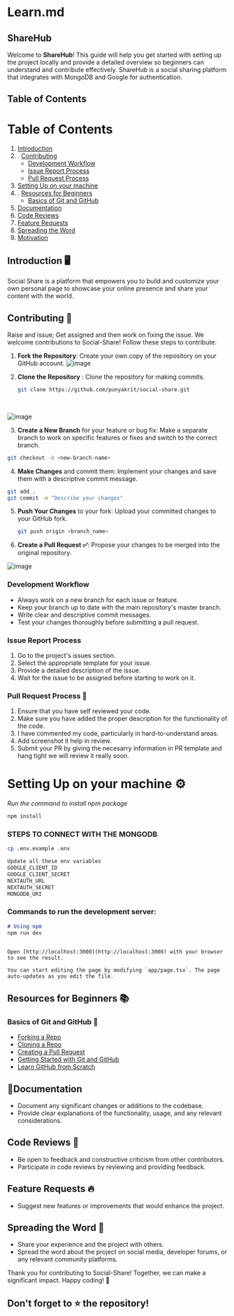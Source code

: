 # Learn.md

## ShareHub

Welcome to **ShareHub**! This guide will help you get started with setting up the project locally and provide a detailed overview so beginners can understand and contribute effectively. ShareHub is a social sharing platform that integrates with MongoDB and Google for authentication.

## Table of Contents

# Table of Contents 
1. [Introduction](#introduction-)
2. . [Contributing](#contributing-)
   - [Development Workflow](#development-workflow)
   - [Issue Report Process](#issue-report-process)
   - [Pull Request Process](#pull-request-process-)
3. [Setting Up on your machine](#setting-up-on-your-machine-)
4. . [Resources for Beginners](#resources-for-beginners-)
   - [Basics of Git and GitHub](#basics-of-git-and-github-)
5. [Documentation](#documentation-)
6. [Code Reviews](#code-reviews-)
7. [Feature Requests](#feature-requests-)
8. [Spreading the Word](#spreading-the-word-)
9. [Motivation](#motivation-)

## Introduction 🖥️
Social Share is a platform that empowers you to build and customize your own personal page to showcase your online presence and share your content with the world.
## Contributing 📝
Raise and issue; Get assigned and then work on fixing the issue.
We welcome contributions to Social-Share! Follow these steps to contribute:

1. **Fork the Repository**: Create your own copy of the repository on your GitHub account.
![image](https://github.com/debangi29/social-share/assets/117537653/be4ef987-7672-4ad6-9682-f09f74cdda1c)


2. **Clone the Repository** : Clone the repository for making commits.
   ```bash
   git clone https://github.com/punyakrit/social-share.git
   ```
      <br>
   
![image](https://github.com/debangi29/social-share/assets/117537653/1a3333fe-57e5-42dc-8bdc-babfae189f00)



3. **Create a New Branch** for your feature or bug fix: Make a separate branch to work on specific features or fixes and switch to the correct branch.
```bash
git checkout -b <new-branch-name>
```
4. **Make Changes** and commit them: Implement your changes and save them with a descriptive commit message.
```bash
git add .
git commit -m "Describe your changes"
```
5. **Push Your Changes** to your fork: Upload your committed changes to your GitHub fork.
   ```bash
   git push origin <branch_name>
   ```
6. **Create a Pull Request ✅**: Propose your changes to be merged into the original repository.
   <br>

![image](https://github.com/debangi29/social-share/assets/117537653/92f154c4-6683-40ef-a30a-f9db706a7eb3)


### Development Workflow
- Always work on a new branch for each issue or feature.
- Keep your branch up to date with the main repository's master branch.
- Write clear and descriptive commit messages.
- Test your changes thoroughly before submitting a pull request.

### Issue Report Process
1. Go to the project's issues section.
2. Select the appropriate template for your issue.
3. Provide a detailed description of the issue.
4. Wait for the issue to be assigned before starting to work on it.

### **Pull Request Process 🚀**

1. Ensure that you have self reviewed your code.
2. Make sure you have added the proper description for the functionality of the code.
3. I have commented my code, particularly in hard-to-understand areas.
4. Add screenshot it help in review.
5. Submit your PR by giving the necesarry information in PR template and hang tight we will review it really soon.

# Setting Up on your machine ⚙️
*Run the command to install npm package*
```markdown
npm install
```

### STEPS TO CONNECT WITH THE MONGODB

 ```bash
 cp .env.example .env
```
```bash
Update all these env variables
GOOGLE_CLIENT_ID
GOOGLE_CLIENT_SECRET
NEXTAUTH_URL 
NEXTAUTH_SECRET 
MONGODB_URI 
 ```

 ### Commands to run the development server:

```markdown
# Using npm
npm run dev
```

```

Open [http://localhost:3000](http://localhost:3000) with your browser to see the result.

You can start editing the page by modifying `app/page.tsx`. The page auto-updates as you edit the file.

```
## Resources for Beginners 📚
### Basics of Git and GitHub 📂
- [Forking a Repo](https://help.github.com/en/articles/fork-a-repo)
- [Cloning a Repo](https://help.github.com/en/articles/cloning-a-repository)
- [Creating a Pull Request](https://help.github.com/en/articles/creating-a-pull-request)
- [Getting Started with Git and GitHub](https://guides.github.com/introduction/git-handbook/)
- [Learn GitHub from Scratch](https://www.youtube.com/watch?v=w3jLJU7DT5E)


## 📍Documentation
- Document any significant changes or additions to the codebase.
- Provide clear explanations of the functionality, usage, and any relevant considerations.

## Code Reviews 🔎
- Be open to feedback and constructive criticism from other contributors.
- Participate in code reviews by reviewing and providing feedback.

## Feature Requests 🔥
- Suggest new features or improvements that would enhance the project.

## Spreading the Word 👐
- Share your experience and the project with others.
- Spread the word about the project on social media, developer forums, or any relevant community platforms.

Thank you for contributing to Social-Share! Together, we can make a significant impact. Happy coding! 🚀
## Don't forget to ⭐ the repository!
